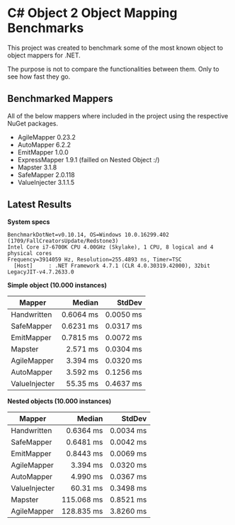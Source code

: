 # C\# Object 2 Object Mapping Benchmarks
This project was created to benchmark some of the most known object to object mappers for .NET.

The purpose is not to compare the functionalities between them. Only to see how fast they go. 

## Benchmarked Mappers
All of the below mappers where included in the project using the respective NuGet packages.

* AgileMapper 0.23.2
* AutoMapper 6.2.2
* EmitMapper 1.0.0
* ExpressMapper 1.9.1 (failled on Nested Object :/)
* Mapster 3.1.8
* SafeMapper 2.0.118
* ValueInjecter 3.1.1.5

## Latest Results

**System specs**
```
BenchmarkDotNet=v0.10.14, OS=Windows 10.0.16299.402 (1709/FallCreatorsUpdate/Redstone3)
Intel Core i7-6700K CPU 4.00GHz (Skylake), 1 CPU, 8 logical and 4 physical cores
Frequency=3914059 Hz, Resolution=255.4893 ns, Timer=TSC
  [Host]     : .NET Framework 4.7.1 (CLR 4.0.30319.42000), 32bit LegacyJIT-v4.7.2633.0
```

**Simple object (10.000 instances)**

| Mapper | Median | StdDev |
| --- | ---: | ---: |
| Handwritten | 0.6064 ms | 0.0050 ms |
| SafeMapper | 0.6231 ms | 0.0317 ms |
| EmitMapper | 0.7815 ms | 0.0072 ms |
| Mapster | 2.571 ms | 0.0304 ms |
| AgileMapper | 3.394 ms | 0.0320 ms |
| AutoMapper | 3.592 ms |  0.1256 ms |
| ValueInjecter | 55.35 ms | 0.4637 ms |


**Nested objects  (10.000 instances)**

|    Mapper |    Median |    StdDev |
|---------- |----------: |----------: | 
| Handwritten | 0.6364 ms | 0.0034 ms |
| SafeMapper | 0.6481 ms | 0.0042 ms |
| EmitMapper | 0.8443 ms | 0.0069 ms |
| AgileMapper | 3.394 ms | 0.0320 ms |
| AutoMapper |  4.990 ms |   0.0367 ms |
| ValueInjecter | 60.31 ms | 0.3498 ms |
| Mapster | 115.068 ms | 0.8521 ms |
| AgileMapper | 128.835 ms | 3.8260 ms |

